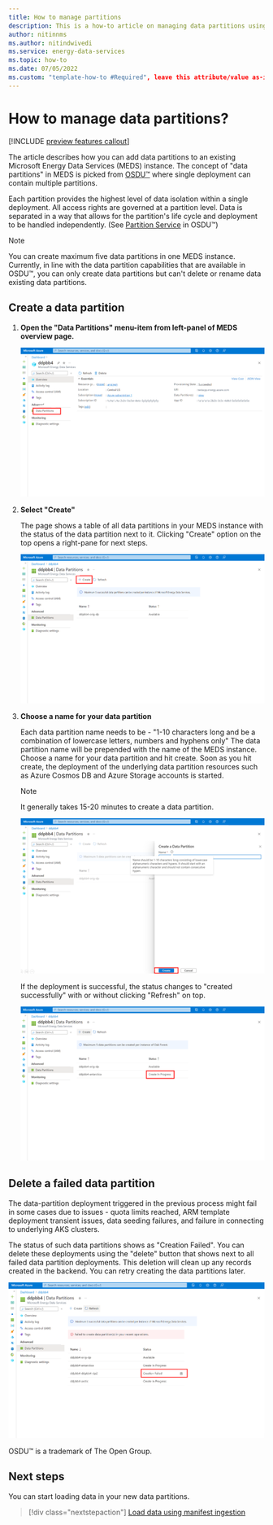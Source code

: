 ```yaml
---
title: How to manage partitions
description: This is a how-to article on managing data partitions using the Microsoft Energy Data Services Preview instance UI.
author: nitinnms
ms.author: nitindwivedi
ms.service: energy-data-services
ms.topic: how-to 
ms.date: 07/05/2022
ms.custom: "template-how-to #Required", leave this attribute/value as-is., ignite-2022
---
```


# How to manage data partitions?

[!INCLUDE [preview features callout](./includes/preview/preview-callout.md)]

The article describes how you can add data partitions to an existing Microsoft Energy Data Services (MEDS) instance. The concept of "data partitions" in MEDS is picked from [OSDU&trade;](https://osduforum.org/) where single deployment can contain multiple partitions. 

Each partition provides the highest level of data isolation within a single deployment. All access rights are governed at a partition level. Data is separated in a way that allows for the partition's life cycle and deployment to be handled independently. (See [Partition Service](https://community.opengroup.org/osdu/platform/home/-/issues/31) in OSDU&trade;)

> [!NOTE]
> You can create maximum five data partitions in one MEDS instance. Currently, in line with the data partition capabilities that are available in OSDU&trade;, you can only create data partitions but can't delete or rename data existing data partitions. 


## Create a data partition

1. **Open the "Data Partitions" menu-item from left-panel of MEDS overview page.**

    [![Screenshot for dynamic data partitions feature discovery from MEDS overview page. Find it under the 'advanced' section in menu-items.](media/how-to-add-more-data-partitions/dynamic-data-partitions-discovery-meds-overview-page.png)](media/how-to-add-more-data-partitions/dynamic-data-partitions-discovery-meds-overview-page.png#lightbox)

2. **Select "Create"**

    The page shows a table of all data partitions in your MEDS instance with the status of the data partition next to it. Clicking "Create" option on the top opens a right-pane for next steps.

    [![Screenshot to help you locate the create button on the data partitions page. The 'create' button to add a new data partition is highlighted.](media/how-to-add-more-data-partitions/start-create-data-partition.png)](media/how-to-add-more-data-partitions/start-create-data-partition.png#lightbox)

3. **Choose a name for your data partition**

    Each data partition name needs to be - "1-10 characters long and be a combination of lowercase letters, numbers and hyphens only" The data partition name will be prepended with the name of the MEDS instance. Choose a name for your data partition and hit create. Soon as you hit create, the deployment of the underlying data partition resources such as Azure Cosmos DB and Azure Storage accounts is started.

    >[!NOTE]
    >It generally takes 15-20 minutes to create a data partition.

    [![Screenshot for create a data partition with name validation. The page also shows the name validation while choosing the name of a new data partition.](media/how-to-add-more-data-partitions/create-data-partition-name-validation.png)](media/how-to-add-more-data-partitions/create-data-partition-name-validation.png#lightbox)

    If the deployment is successful, the status changes to "created successfully" with or without clicking "Refresh" on top. 

    [![Screenshot for the in progress page for data partitions. The in-progress status of a new data partition that is getting deployed is highlighted.](media/how-to-add-more-data-partitions/create-progress.png)](media/how-to-add-more-data-partitions/create-progress.png#lightbox)

## Delete a failed data partition

The data-partition deployment triggered in the previous process might fail in some cases due to issues - quota limits reached, ARM template deployment transient issues, data seeding failures, and failure in connecting to underlying AKS clusters. 

The status of such data partitions shows as "Creation Failed". You can delete these deployments using the "delete" button that shows next to all failed data partition deployments. This deletion will clean up any records created in the backend. You can retry creating the data partitions later. 


[![Screenshot for the deleting failed instances page. The button to delete an incorrectly created data partition is available next to the partition's name.](media/how-to-add-more-data-partitions/delete-failed-instances.png)](media/how-to-add-more-data-partitions/delete-failed-instances.png#lightbox)

OSDU&trade; is a trademark of The Open Group.

## Next steps

You can start loading data in your new data partitions.

> [!div class="nextstepaction"]
> [Load data using manifest ingestion](tutorial-manifest-ingestion.md)
